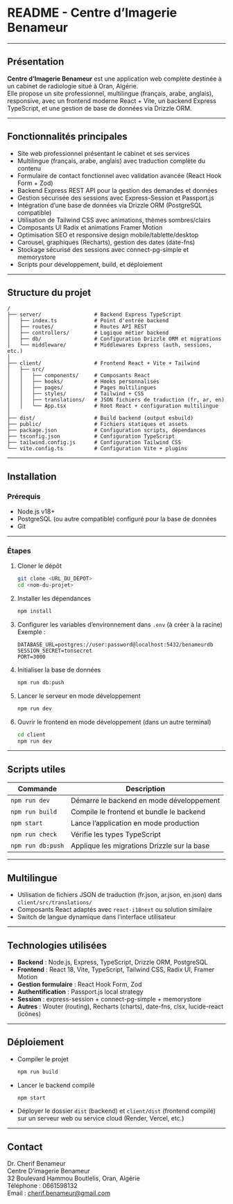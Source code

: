 
# README - Centre d’Imagerie Benameur

---

## Présentation

**Centre d’Imagerie Benameur** est une application web complète destinée à un cabinet de radiologie situé à Oran, Algérie.  
Elle propose un site professionnel, multilingue (français, arabe, anglais), responsive, avec un frontend moderne React + Vite, un backend Express TypeScript, et une gestion de base de données via Drizzle ORM.

---

## Fonctionnalités principales

- Site web professionnel présentant le cabinet et ses services  
- Multilingue (français, arabe, anglais) avec traduction complète du contenu  
- Formulaire de contact fonctionnel avec validation avancée (React Hook Form + Zod)  
- Backend Express REST API pour la gestion des demandes et données  
- Gestion sécurisée des sessions avec Express-Session et Passport.js  
- Intégration d’une base de données via Drizzle ORM (PostgreSQL compatible)  
- Utilisation de Tailwind CSS avec animations, thèmes sombres/clairs  
- Composants UI Radix et animations Framer Motion  
- Optimisation SEO et responsive design mobile/tablette/desktop  
- Carousel, graphiques (Recharts), gestion des dates (date-fns)  
- Stockage sécurisé des sessions avec connect-pg-simple et memorystore  
- Scripts pour développement, build, et déploiement

---

## Structure du projet

```
/
├── server/                 # Backend Express TypeScript
│   ├── index.ts            # Point d'entrée backend
│   ├── routes/             # Routes API REST
│   ├── controllers/        # Logique métier backend
│   ├── db/                 # Configuration Drizzle ORM et migrations
│   └── middleware/         # Middlewares Express (auth, sessions, etc.)
│
├── client/                 # Frontend React + Vite + Tailwind
│   ├── src/
│   │   ├── components/     # Composants React
│   │   ├── hooks/          # Hooks personnalisés
│   │   ├── pages/          # Pages multilingues
│   │   ├── styles/         # Tailwind + CSS
│   │   ├── translations/   # JSON fichiers de traduction (fr, ar, en)
│   │   └── App.tsx         # Root React + configuration multilingue
│
├── dist/                   # Build backend (output esbuild)
├── public/                 # Fichiers statiques et assets
├── package.json            # Configuration scripts, dépendances
├── tsconfig.json           # Configuration TypeScript
├── tailwind.config.js      # Configuration Tailwind CSS
└── vite.config.ts          # Configuration Vite + plugins
```

---

## Installation

### Prérequis

- Node.js v18+  
- PostgreSQL (ou autre compatible) configuré pour la base de données  
- Git

---

### Étapes

1. Cloner le dépôt  
   ```bash
   git clone <URL_DU_DEPOT>
   cd <nom-du-projet>
   ```

2. Installer les dépendances  
   ```bash
   npm install
   ```

3. Configurer les variables d’environnement dans `.env` (à créer à la racine)  
   Exemple :  
   ```
   DATABASE_URL=postgres://user:password@localhost:5432/benameurdb
   SESSION_SECRET=tonsecret
   PORT=3000
   ```

4. Initialiser la base de données  
   ```bash
   npm run db:push
   ```

5. Lancer le serveur en mode développement  
   ```bash
   npm run dev
   ```

6. Ouvrir le frontend en mode développement (dans un autre terminal)  
   ```bash
   cd client
   npm run dev
   ```

---

## Scripts utiles

| Commande          | Description                                      |
|-------------------|------------------------------------------------|
| `npm run dev`     | Démarre le backend en mode développement        |
| `npm run build`   | Compile le frontend et bundle le backend         |
| `npm start`       | Lance l’application en mode production           |
| `npm run check`   | Vérifie les types TypeScript                      |
| `npm run db:push` | Applique les migrations Drizzle sur la base      |

---

## Multilingue

- Utilisation de fichiers JSON de traduction (fr.json, ar.json, en.json) dans `client/src/translations/`  
- Composants React adaptés avec `react-i18next` ou solution similaire  
- Switch de langue dynamique dans l’interface utilisateur

---

## Technologies utilisées

- **Backend** : Node.js, Express, TypeScript, Drizzle ORM, PostgreSQL  
- **Frontend** : React 18, Vite, TypeScript, Tailwind CSS, Radix UI, Framer Motion  
- **Gestion formulaire** : React Hook Form, Zod  
- **Authentification** : Passport.js local strategy  
- **Session** : express-session + connect-pg-simple + memorystore  
- **Autres** : Wouter (routing), Recharts (charts), date-fns, clsx, lucide-react (icônes)

---

## Déploiement

- Compiler le projet  
  ```bash
  npm run build
  ```
- Lancer le backend compilé  
  ```bash
  npm start
  ```
- Déployer le dossier `dist` (backend) et `client/dist` (frontend compilé) sur un serveur web ou service cloud (Render, Vercel, etc.)

---

## Contact

Dr. Cherif Benameur  
Centre D’imagerie Benameur  
32 Boulevard Hammou Boutlelis, Oran, Algérie  
Téléphone : 0661598132  
Email : cherif.benameur@gmail.com  
